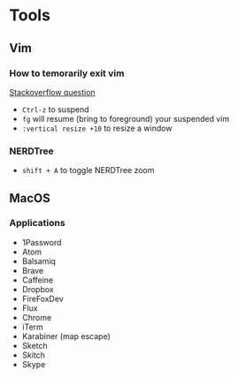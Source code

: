 # Tools

## Vim

### How to temorarily exit vim
[Stackoverflow question](http://stackoverflow.com/questions/1879219/how-to-temporarily-exit-vim-and-go-back)

- `Ctrl-z` to suspend
- `fg` will resume (bring to foreground) your suspended vim
- `:vertical resize +10` to resize a window

### NERDTree

- `shift + A` to toggle NERDTree zoom

## MacOS

### Applications

- 1Password
- Atom
- Balsamiq
- Brave
- Caffeine
- Dropbox
- FireFoxDev
- Flux
- Chrome
- iTerm
- Karabiner (map escape)
- Sketch
- Skitch
- Skype